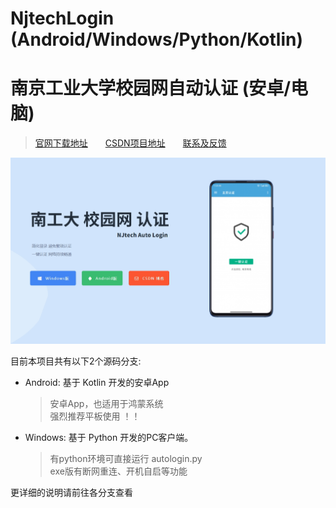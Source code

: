 # NjtechLogin (Android/Windows/Python/Kotlin)
# 南京工业大学校园网自动认证 (安卓/电脑)



> [官网下载地址][1]&emsp;&emsp;[CSDN项目地址][2]&emsp;&emsp;[联系及反馈][3]  

![官网主页示图](https://github.com/AlpHerk/NjtechAutoLogin/blob/Windows/docs/images/homepage.jpg)


目前本项目共有以下2个源码分支:  

- Android: 基于 Kotlin 开发的安卓App
    > 安卓App，也适用于鸿蒙系统  
    > 强烈推荐平板使用 ！！

- Windows: 基于 Python 开发的PC客户端。
    > 有python环境可直接运行 autologin.py  
    > exe版有断网重连、开机自启等功能  




更详细的说明请前往各分支查看




[1]: https://alpherk.github.io/NjtechAutoLogin/
[2]: https://blog.csdn.net/Alpherkin/article/details/120580798
[3]: https://blog.csdn.net/Alpherkin
[4]: https://github.com/AlpHerk/NjtechAutoLogin/blob/WebPage/images/homepage.jpg